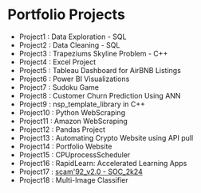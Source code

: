 # Portfolio Projects

- Project1 : Data Exploration - SQL  
- Project2 : Data Cleaning - SQL
- Project3 : Trapeziums Skyline Problem - C++
- Project4 : Excel Project
- Project5 : Tableau Dashboard for AirBNB Listings
- Project6 : Power BI Visualizations
- Project7 : Sudoku Game
- Project8 : Customer Churn Prediction Using ANN
- Project9 : nsp_template_library in C++
- Project10 : Python WebScraping
- Project11 : Amazon WebScraping
- Project12 : Pandas Project
- Project13 : Automating Crypto Website using API pull
- Project14 : Portfolio Website
- Project15 : CPUprocessScheduler
- Project16 : RapidLearn: Accelerated Learning Apps
- Project17 : [scam'92_v2.0 - SOC_2k24](https://github.com/NITINSPATEL/SOC_scam_v92_Project)
- Project18 : Multi-Image Classifier
